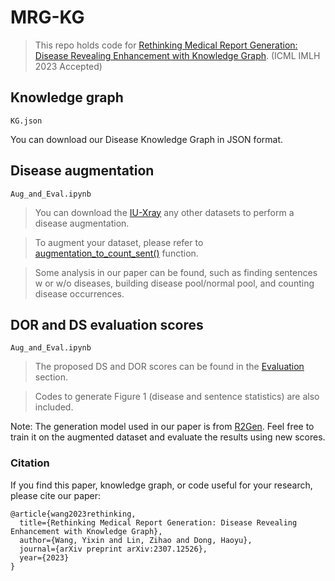 # MRG-KG
> This repo holds code for [Rethinking Medical Report Generation: Disease Revealing Enhancement with Knowledge Graph](). (ICML IMLH 2023 Accepted)

<!--![](https://github.com/dbader/readme-template/raw/master/header.png)-->

## Knowledge graph
```
KG.json
```
You can download our Disease Knowledge Graph in JSON format.

## Disease augmentation
```
Aug_and_Eval.ipynb
```
> You can download the [IU-Xray](https://www.kaggle.com/datasets/raddar/chest-xrays-indiana-university) any other datasets to perform a disease augmentation.

> To augment your dataset, please refer to [augmentation_to_count_sent()]() function.

> Some analysis in our paper can be found, such as finding sentences w or w/o diseases, building disease pool/normal pool, and counting disease occurrences.


## DOR and DS evaluation scores
```
Aug_and_Eval.ipynb
```
> The proposed DS and DOR scores can be found in the [Evaluation](https://github.com/Wangyixinxin/MRG-KG/blob/21253cea19d9b6d0630b80091b91d4994a10d86a/Aug_and_Eval.ipynb#L2489) section.

> Codes to generate Figure 1 (disease and sentence statistics) are also included.


Note: The generation model used in our paper is from [R2Gen](https://github.com/cuhksz-nlp/R2Gen). Feel free to train it on the augmented dataset and evaluate the results using new scores.

### Citation
If you find this paper, knowledge graph, or code useful for your research, please cite our paper:
```
@article{wang2023rethinking,
  title={Rethinking Medical Report Generation: Disease Revealing Enhancement with Knowledge Graph},
  author={Wang, Yixin and Lin, Zihao and Dong, Haoyu},
  journal={arXiv preprint arXiv:2307.12526},
  year={2023}
}
